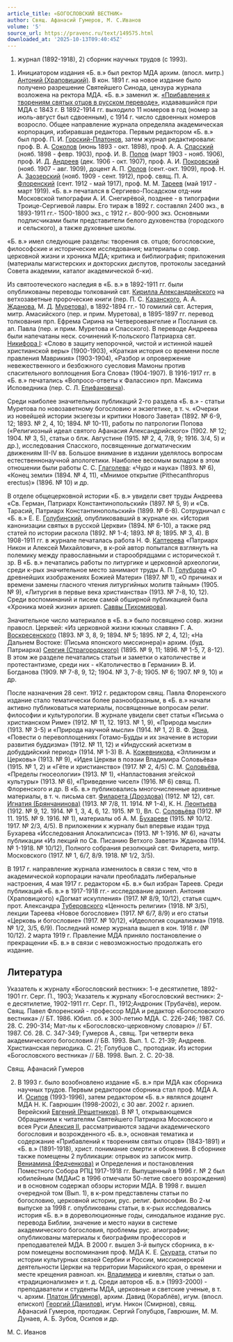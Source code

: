 ```yaml
---
article_title: «БОГОСЛОВСКИЙ ВЕСТНИК»
author: Свящ. Афанасий Гумеров, М. С.Иванов
volume: '5'
source_url: https://pravenc.ru/text/149575.html
downloaded_at: '2025-10-13T09:40:45Z'
---
```


1) журнал (1892-1918), 2) сборник научных трудов (с 1993).

1. Инициатором издания «Б. в.» был ректор МДА архим. (впосл. митр.) [Антоний (Храповицкий)](https://pravenc.ru/text/Антоний.html). В кон. 1891 г. на новое издание было получено разрешение Святейшего Синода, цензура журнала возложена на ректора МДА. «Б. в.» заменил ж. [«Прибавления к творениям святых отцов в русском переводе»](<https://pravenc.ru/text/ Прибавления к творениям святых отцов в русском переводе .html>), издававшийся при МДА с 1843 г. В 1892-1914 гг. выходило 11 номеров в год (номер за июль-август был сдвоенным), с 1914 г. число сдвоенных номеров возросло. Общее направление журнала определяла академическая корпорация, избиравшая редактора. Первым редактором «Б. в.» был проф. П. И. [Горский-Платонов](https://pravenc.ru/text/Горский-Платонов.html), затем журнал редактировали: проф. В. А. [Соколов](https://pravenc.ru/text/Соколов.html) (июнь 1893 - окт. 1898), проф. А. А. [Спасский](https://pravenc.ru/text/Спасский.html) (нояб. 1898 - февр. 1903), проф. И. В. [Попов](https://pravenc.ru/text/Попов.html) (март 1903 - нояб. 1906), проф. И. Д. [Андреев](https://pravenc.ru/text/Андреев.html) (дек. 1906 - окт. 1907), проф. А. И. [Покровский](https://pravenc.ru/text/Покровский.html) (нояб. 1907 - авг. 1909), доцент А. П. [Орлов](https://pravenc.ru/text/Орлов.html) (сент.-окт. 1909), проф. Н. А. [Заозерский](https://pravenc.ru/text/Заозерский.html) (нояб. 1909 - сент. 1912), проф. свящ. П. А. [Флоренский](https://pravenc.ru/text/Флоренский.html) (сент. 1912 - май 1917), проф. М. М. [Тареев](https://pravenc.ru/text/Тареев.html) (май 1917 - март 1919). «Б. в.» печатался в Сергиево-Посадском отд-нии Московской типографии А. И. Снегирёвой, позднее - в типографии Троице-Сергиевой лавры. Его тираж в 1892 г. составлял 2400 экз., в 1893-1911 гг.- 1500-1800 экз., с 1912 г.- 800-900 экз. Основными подписчиками были представители белого духовенства (городского и сельского), а также духовные школы.

«Б. в.» имел следующие разделы: творения св. отцов; богословские, философские и исторические исследования; материалы о совр. церковной жизни и хроника МДА; критика и библиография; приложения (материалы магистерских и докторских диспутов, протоколы заседаний Совета академии, каталог академической б-ки).

Из святоотеческого наследия в «Б. в.» в 1892-1911 гг. были опубликованы переводы толкований свт. [Кирилла Александрийского](<https://pravenc.ru/text/Кирилла Александрийского.html>) на ветхозаветные пророческие книги (пер. П. С. [Казанского](https://pravenc.ru/text/Казанского.html), А. А. [Жданова](https://pravenc.ru/text/Жданова.html), М. Д. [Муретова](https://pravenc.ru/text/Муретов.html)), в 1892-1894 гг.- 10 гомилий свт. Астерия, митр. Амасийского (пер. и прим. Муретова), в 1895-1897 гг. перевод толкования прп. Ефрема Сирина на Четвероевангелие и Послания св. ап. Павла (пер. и прим. Муретова и Спасского). В переводе Андреева были напечатаны неск. сочинений К-польского Патриарха свт. [Никифора I](<https://pravenc.ru/text/Никифор I.html>): «Слово в защиту непорочной, чистой и истинной нашей христианской веры» (1900-1903), «Краткая история со времени после правления Маврикия» (1903-1904), «Разбор и опровержение невежественного и безбожного суесловия Мамоны против спасительного воплощения Бога Слова» (1904-1907). В 1916-1917 гг. в «Б. в.» печатались «Вопросо-ответы к Фалассию» прп. Максима Исповедника (пер. С. Л. [Епифановича](https://pravenc.ru/text/Епифановича.html)).

Среди наиболее значительных публикаций 2-го раздела «Б. в.» - статьи Муретова по новозаветному богословию и экзегетике, в т. ч. «Очерки из новейшей истории экзегезы и критики Нового Завета» (1892. № 6-9, 12; 1893. № 2, 4, 10; 1894. № 10-11), работы по патрологии Попова («Религиозный идеал святого Афанасия Александрийского» (1902. № 12; 1904. № 3, 5), статьи о блж. Августине (1915. № 2, 4, 7/8, 9; 1916. 3/4, 5) и др.), исследования Спасского, посвященные догматическим движениям III-IV вв. Большое внимание в издании уделялось вопросам естественнонаучной апологетики. Наиболее весомым вкладом в этом отношении были работы С. С. [Глаголева](https://pravenc.ru/text/Глаголев.html): «Чудо и наука» (1893. № 6), «Конец земли» (1894. № 4, 11), «Мнимое открытие (Pithecanthropus erectus)» (1896. № 10) и др.

В отделе общецерковной истории «Б. в.» увидели свет труды Андреева «Св. Герман, Патриарх Константинопольский» (1897. № 5, 9) и «Св. Тарасий, Патриарх Константинопольский» (1899. № 6-8). Сотрудничал с «Б. в.» Е. Е. [Голубинский](https://pravenc.ru/text/Голубинский.html), опубликовавший в журнале кн. «История канонизации святых в русской Церкви» (1894. № 6-10), а также ряд статей по истории раскола (1892. № 1-4; 1893. № 8; 1895. № 3, 4). В 1908-1911 гг. в журнале печаталась работа Н. Ф. [Каптерева](https://pravenc.ru/text/Каптерева.html) «Патриарх Никон и Алексей Михайлович», в к-рой автор попытался взглянуть на полемику между православными и старообрядцами с исторической т. зр. В «Б. в.» печатались работы по литургике и церковной археологии, среди к-рых значительное место занимают труды А. П. [Голубцова](https://pravenc.ru/text/Голубцова.html) «О древнейших изображениях Божией Матери» (1897. № 1), «О причинах и времени замены гласного чтения литургийных молитв тайным» (1905. № 9), «Литургия в первые века христианства» (1913. № 7-8, 10, 12). Среди воспоминаний и писем самой обширной публикацией была «Хроника моей жизни» архиеп. [Саввы (Тихомирова)](<https://pravenc.ru/text/Саввы (Тихомирова).html>).

Значительное число материалов в «Б. в.» было посвящено совр. жизни правосл. Церквей: «Из церковной жизни южных славян» Г. А. [Воскресенского](https://pravenc.ru/text/Воскресенский.html) (1893. № 3, 8, 9; 1894. № 5; 1895. № 2, 4, 12); «На Дальнем Востоке: (Письма японского миссионера)» архим. (буд. Патриарха) [Сергия (Страгородского)](<https://pravenc.ru/text/Сергия (Страгородского).html>) (1895. № 9, 11; 1896. № 1-5, 7, 8-12). В этом же разделе печатались статьи и заметки о католичестве и протестантизме, среди них - «Католичество в Германии» В. И. Богданова (1909. № 7-8, 9, 12; 1904. № 3, 7-8; 1905. № 6; 1907. № 9, 10) и др.

После назначения 28 сент. 1912 г. редактором свящ. Павла Флоренского издание стало тематически более разнообразным, в «Б. в.» начали активно публиковаться материалы, посвященные вопросам религ. философии и культурологии. В журнале увидели свет статьи «Письма о христианском Риме» (1912. № 11, 12. 1913. № 1, 9), «Природа мысли» (1913. № 3-5) и «Природа научной мысли» (1914. № 1, 2) В. Ф. [Эрна](https://pravenc.ru/text/Эрна.html), «Повести о перевоплощениях Готамо-Будды и их значение в истории развития буддизма» (1912. № 11, 12) и «Индусский аскетизм в добуддийский период» (1914. № 1-3) В. А. [Кожевникова](https://pravenc.ru/text/Кожевникова.html), «Эллинизм и Церковь» (1913. № 9), «Идея Церкви в поэзии Владимира Соловьёва» (1915. № 1, 2) и «Гёте и христианство» (1917. № 2, 4/5) С. М. [Соловьёва](https://pravenc.ru/text/Соловьёв.html), «Пределы гносеологии» (1913. № 1), «Напластования эгейской культуры» (1913. № 6), «Приведение чисел» (1916. № 6) свящ. П. Флоренского и др. В «Б. в.» публиковались многочисленные архивные материалы, в т. ч. письма свт. [Филарета (Дроздова)](https://pravenc.ru/text/Филарет.html) (1912. № 12), свт. [Игнатия (Брянчанинова)](https://pravenc.ru/text/ИГНАТИЙ.html) (1913. № 7/8, 11. 1914. № 1-4), К. Н. [Леонтьева](https://pravenc.ru/text/Леонтьева.html) (1912. № 9, 12. 1914. № 1, 3, 4, 6, 12. 1915. № 1), Вл. С. [Соловьёва](https://pravenc.ru/text/Соловьёв.html) (1912. № 11. 1915. № 9. 1916. № 1), материалы об А. М. [Бухареве](https://pravenc.ru/text/Бухареве.html) (1915. № 10/12. 1917. № 2/3, 4/5). В приложении к журналу был впервые издан труд Бухарева «Исследования Апокалипсиса» (1913. № 1-1916. № 6), начаты публикации «Из лекций по Св. Писанию Ветхого Завета» Жданова (1914. № 1-1918. № 10/12), Полного собрания резолюций свт. Филарета, митр. Московского (1917. № 1, 6/7, 8/9. 1918. № 1/2, 3/5).

В 1917 г. направление журнала изменилось в связи с тем, что в академической корпорации начали преобладать либеральные настроения, 4 мая 1917 г. редактором «Б. в.» был избран Тареев. Среди публикаций «Б. в.» в 1917-1918 гг.- исследование архиеп. Антония (Храповицкого) «Догмат искупления» (1917. № 8/9, 10/12), статья сщмч. прот. Александра [Туберовского](https://pravenc.ru/text/Туберовского.html) «Ценность религии» (1918. № 3/5), лекции Тареева «Новое богословие» (1917. № 6/7, 8/9) и его статьи «Церковь и богословие» (1917. № 10/12), «Идеология социализма» (1918. № 1/2, 3/5, 6/9). Последний номер журнала вышел в кон. 1918 г. (№ 10/12). 2 марта 1919 г. Правление МДА приняло постановление о прекращении «Б. в.» в связи с невозможностью продолжать его издание.

## Литература

Указатель к журналу «Богословский вестник»: 1-е десятилетие, 1892-1901 гг. Серг. П., 1903; Указатель к журналу «Богословский вестник»: 2-е десятилетие, 1902-1911 гг. Серг. П., 1912;Андроник (Трубачёв), иером. Свящ. Павел Флоренский - профессор МДА и редактор «Богословского вестника» // БТ. 1986. Юбил. сб. к 300-летию МДА. С. 226-246; 1987. Сб. 28. С. 290-314; Мат-лы к «Богословско-церковному словарю» // БТ. 1987. Сб. 28. С. 347-349; Гумеров А., свящ. Три четверти века академического богословия // БВ. 1993. Вып. 1. С. 21-39; Андреев. Христианская периодика. С. 21; Голубцов С., протодиак. Из истории «Богословского вестника» // БВ. 1998. Вып. 2. С. 20-38.

Свящ. Афанасий Гумеров 

2. В 1993 г. было возобновлено издание «Б. в.» при МДА как сборника научных трудов. Первым редактором сборника стал проф. МДА А. И. [Осипов](https://pravenc.ru/text/Осипов.html) (1993-1996), затем редактором «Б. в.» являлся доцент МДА Н. К. Гаврюшин (1998-2002), с 30 авг. 2002 г. архиеп. Верейский [Евгений (Решетников)](<https://pravenc.ru/text/Евгений (Решетников).html>). В № 1, открывающемся Обращением к читателям Святейшего Патриарха Московского и всея Руси [Алексия II](<https://pravenc.ru/text/АЛЕКСИЙ II.html>), рассматриваются задачи академического богословия и возрожденного «Б. в.», основная тематика и содержание «Прибавлений к творениям святых отцов» (1843-1891) и «Б. в.» (1891-1918), христ. понимание смерти и обожения. В сборнике также помещены 2 публикации: отрывок из записок митр. [Вениамина (Федченкова)](https://pravenc.ru/text/ВЕНИАМИН.html) и Определения и постановления Поместного Собора РПЦ 1917-1918 гг. Выпущенный в 1996 г. № 2 был юбилейным (МДАиС в 1996 отмечали 50-летие своего возрождения) и в основном содержал обзоры истории МДА. В 1998 г. вышел очередной том (Вып. 1), в к-ром представлены статьи по богословию, церковной истории, рус. религ. философии. Во 2-м выпуске за 1998 г. опубликованы статьи, в к-рых исследовались история «Б. в.» в дореволюционные годы, синодальное издание рус. перевода Библии, значение и место науки в системе академического богословия, проблемы рус. агиографии; опубликованы материалы к биографиям профессоров и преподавателей МДА. В 2000 г. вышел 3-й выпуск сборника, в к-ром помещены воспоминания проф. МДА К. Е. [Скурата](https://pravenc.ru/text/Скурата.html), статьи по истории культурных связей Сербии и России, миссионерской деятельности Церкви на территории Марийского края, о времени и месте крещения равноап. кн. [Владимира](https://pravenc.ru/text/Владимир.html) и киевлян, статьи о зап. «традиционализме» и т. д. Среди авторов «Б. в.» (1993-2000) - преподаватели и студенты МДА, церковные и светские ученые, в т. ч. архим. [Платон (Игумнов)](<https://pravenc.ru/text/Платон (Игумнов).html>), архим. Давид (Кораблёв), игум. (впосл. епископ) [Георгий (Данилов)](<https://pravenc.ru/text/Георгий (Данилов).html>), игум. Никон (Смирнов), свящ. Афанасий Гумеров, протодиак. Сергий Голубцов, Гаврюшин, М. М. Дунаев, А. Б. Зубов, Осипов и др.

М. С.  Иванов
